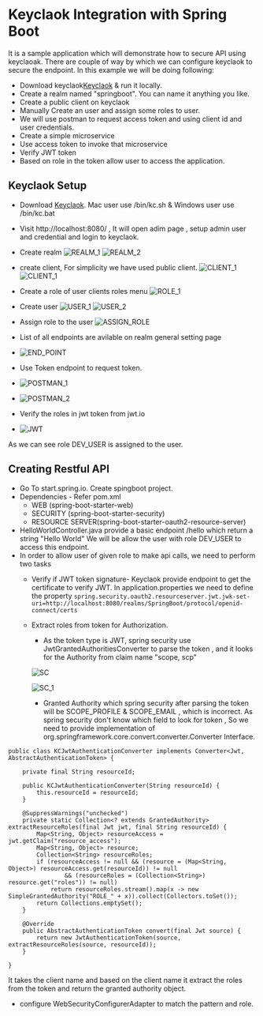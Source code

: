 # Keyclaok Integration with Spring Boot

It is a sample application which will demonstrate how to secure API using keyclaoak.
There are couple of way by which we can configure keyclaok to secure the endpoint.
In this example we will be doing following: 
- Download keyclaok[Keyclaok](https://www.keycloak.org/downloads) & run it locally. 
- Create a realm named "springboot". You can name it anything you like.
- Create a public client on keyclaok
- Manually Create an user and assign some roles to user.
- We will use postman to request access token and using client id and user credentials.
- Create a simple microservice
- Use access token to invoke that microservice
- Verify JWT token 
- Based on role in the token allow user to access the application. 

## Keyclaok Setup 
- Download [Keyclaok](https://www.keycloak.org/downloads). Mac user use /bin/kc.sh  & Windows user use /bin/kc.bat
- Visit http://localhost:8080/ , It will open adim page , setup admin user and credential and login to keyclaok. 
- Create realm 
![REALM_1](https://raw.githubusercontent.com/prabhat0123/keycloak-springboot/main/images/1_CREATE_REALM.png)
![REALM_2](https://raw.githubusercontent.com/prabhat0123/keycloak-springboot/main/images/2_CREATE_REALM_2.png)
- create client, For simplicity we have used public client.
![CLIENT_1](https://raw.githubusercontent.com/prabhat0123/keycloak-springboot/main/images/3_CLIENT_1.png)
![CLIENT_1](https://raw.githubusercontent.com/prabhat0123/keycloak-springboot/main/images/4_CREATE_CLIENT_2.png)
- Create a role of user clients roles menu 
![ROLE_1](https://raw.githubusercontent.com/prabhat0123/keycloak-springboot/main/images/5_CREATE_ROLE_1.png)
- Create user
![USER_1](https://raw.githubusercontent.com/prabhat0123/keycloak-springboot/main/images/6_CREATE_USER_1.png)
![USER_2](https://raw.githubusercontent.com/prabhat0123/keycloak-springboot/main/images/7_CREATE_USER_2.png)

- Assign role to the user 
![ASSIGN_ROLE](https://raw.githubusercontent.com/prabhat0123/keycloak-springboot/main/images/8_ASSIGN_ROLE_1.png)
- List of all endpoints are avilable on realm general setting page
- ![END_POINT](https://raw.githubusercontent.com/prabhat0123/keycloak-springboot/main/images/9_ENDPOINTS.png)
- Use Token endpoint to request token.
- ![POSTMAN_1](https://raw.githubusercontent.com/prabhat0123/keycloak-springboot/main/images/PC_1.png)
- ![POSTMAN_2](https://raw.githubusercontent.com/prabhat0123/keycloak-springboot/main/images/PC_2.png)
- Verify the roles in jwt token from jwt.io
- ![JWT](https://raw.githubusercontent.com/prabhat0123/keycloak-springboot/main/images/JWT.png)

As we can see role DEV_USER is assigned to the user. 
## Creating Restful API
- Go To start.spring.io. Create spingboot project. 
- Dependencies - Refer pom.xml
   - WEB (spring-boot-starter-web)
   - SECURITY (spring-boot-starter-security)
    - RESOURCE SERVER(spring-boot-starter-oauth2-resource-server)
- HelloWorldController.java provide a basic endpoint /hello which return a string "Hello World"
We will be allow the user with role DEV_USER to access this endpoint. 
- In order to allow user of given role to make api calls, we need to perform two tasks
   - Verify if JWT token signature- Keyclaok provide endpoint to  get the certificate to verify JWT. In application.properties we need to define the property
`spring.security.oauth2.resourceserver.jwt.jwk-set-uri=http://localhost:8080/realms/SpringBoot/protocol/openid-connect/certs`
    - Extract roles from token for Authorization.
        - As the token type is JWT, spring security use JwtGrantedAuthoritiesConverter to parse the token , and it looks for the Authority from claim name "scope, scp" 

       ![SC](https://raw.githubusercontent.com/prabhat0123/keycloak-springboot/main/images/SC_1.png)

         ![SC_1](https://raw.githubusercontent.com/prabhat0123/keycloak-springboot/main/images/SC_2.png)
        - Granted Authority which spring security after parsing the token will be SCOPE_PROFILE & SCOPE_EMAIL , which is incorrect. As spring security don't know which field to look for token , So we need to provide implementation of org.springframework.core.convert.converter.Converter Interface. 
```
public class KCJwtAuthenticationConverter implements Converter<Jwt, AbstractAuthenticationToken> {

	private final String resourceId;

	public KCJwtAuthenticationConverter(String resourceId) {
		this.resourceId = resourceId;
	}

	@SuppressWarnings("unchecked")
	private static Collection<? extends GrantedAuthority> extractResourceRoles(final Jwt jwt, final String resourceId) {
		Map<String, Object> resourceAccess = jwt.getClaim("resource_access");
		Map<String, Object> resource;
		Collection<String> resourceRoles;
		if (resourceAccess != null && (resource = (Map<String, Object>) resourceAccess.get(resourceId)) != null
				&& (resourceRoles = (Collection<String>) resource.get("roles")) != null)
			return resourceRoles.stream().map(x -> new SimpleGrantedAuthority("ROLE_" + x)).collect(Collectors.toSet());
		return Collections.emptySet();
	}

	@Override
	public AbstractAuthenticationToken convert(final Jwt source) {
		return new JwtAuthenticationToken(source, extractResourceRoles(source, resourceId));
	}

}
```
It takes the client name and based on the client name it extract the roles from the token and return the granted authority object.

-  configure WebSecurityConfigurerAdapter to match the pattern and role.  
